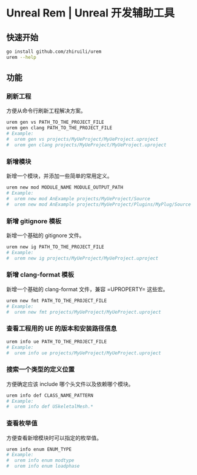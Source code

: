 # Unreal Rem | Unreal 开发辅助工具

## 快速开始

```bash
go install github.com/zhiruili/urem
urem --help
```

## 功能

### 刷新工程

方便从命令行刷新工程解决方案。

```bash
urem gen vs PATH_TO_THE_PROJECT_FILE
urem gen clang PATH_TO_THE_PROJECT_FILE
# Example:
#  urem gen vs projects/MyUeProject/MyUeProject.uproject
#  urem gen clang projects/MyUeProject/MyUeProject.uproject
```

### 新增模块

新增一个模块，并添加一些简单的常用定义。

```bash
urem new mod MODULE_NAME MODULE_OUTPUT_PATH
# Example:
#  urem new mod AnExample projects/MyUeProject/Source
#  urem new mod AnExample projects/MyUeProject/Plugins/MyPlug/Source
```

### 新增 gitignore 模板

新增一个基础的 gitignore 文件。

```bash
urem new ig PATH_TO_THE_PROJECT_FILE
# Example:
#  urem new ig projects/MyUeProject/MyUeProject.uproject
```

### 新增 clang-format 模板

新增一个基础的 clang-format 文件，兼容 =UPROPERTY= 这些宏。

```bash
urem new fmt PATH_TO_THE_PROJECT_FILE
# Example:
#  urem new fmt projects/MyUeProject/MyUeProject.uproject
```

### 查看工程用的 UE 的版本和安装路径信息

```bash
urem info ue PATH_TO_THE_PROJECT_FILE
# Example:
#  urem info ue projects/MyUeProject/MyUeProject.uproject
```

### 搜索一个类型的定义位置

方便确定应该 include 哪个头文件以及依赖哪个模块。

```bash
urem info def CLASS_NAME_PATTERN
# Example:
#  urem info def USkeletalMesh.*
```

### 查看枚举值

方便查看新增模块时可以指定的枚举值。

``` bash
urem info enum ENUM_TYPE
# Example:
#  urem info enum modtype
#  urem info enum loadphase
```
